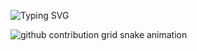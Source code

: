 ![Typing SVG](https://readme-typing-svg.herokuapp.com?color=%2300CFFF&bg=%23121212&center=true&vCenter=true&width=900&lines=Hi+there+👋,+I+am+Zhongwei+Chen.;🎉+Welcome+to+My+Github!;🤖+I'm+interested+in+Multi-modal+and+Cross-view+learning!;💬+Feel+free+to+ask+me+any+questions!)

![github contribution grid snake animation](https://raw.githubusercontent.com/你的GitHub用户名/你的GitHub用户名/output/github-contribution-grid-snake.svg)





